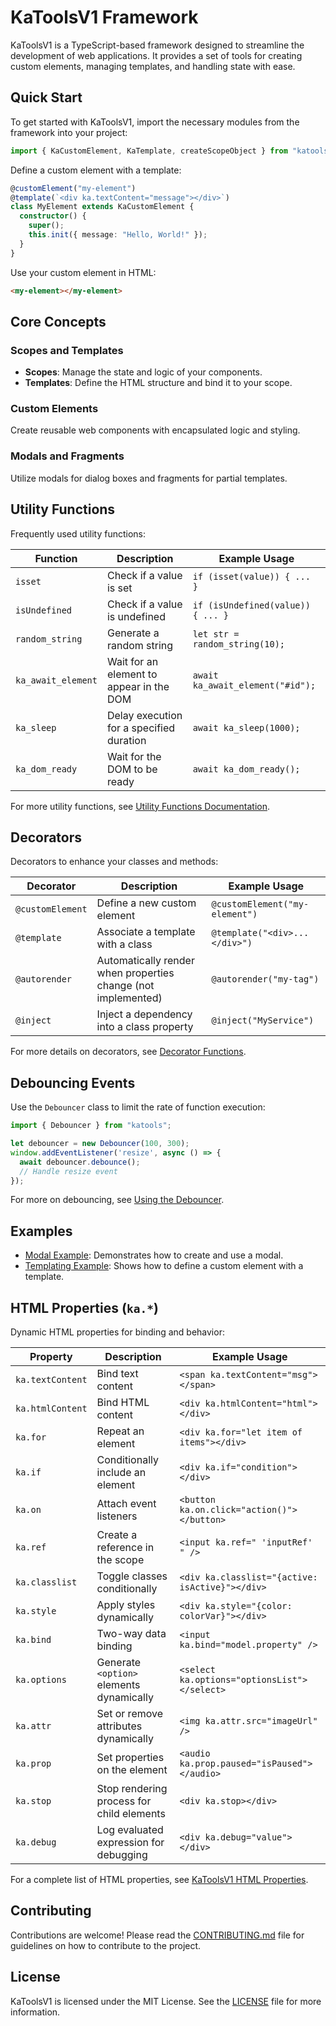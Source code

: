 # KaToolsV1 Framework

KaToolsV1 is a TypeScript-based framework designed to streamline the development of web applications. It provides a set of tools for creating custom elements, managing templates, and handling state with ease.

## Quick Start

To get started with KaToolsV1, import the necessary modules from the framework into your project:

```typescript
import { KaCustomElement, KaTemplate, createScopeObject } from "katools";
```

Define a custom element with a template:

```typescript
@customElement("my-element")
@template(`<div ka.textContent="message"></div>`)
class MyElement extends KaCustomElement {
  constructor() {
    super();
    this.init({ message: "Hello, World!" });
  }
}
```

Use your custom element in HTML:

```html
<my-element></my-element>
```

## Core Concepts

### Scopes and Templates

- **Scopes**: Manage the state and logic of your components.
- **Templates**: Define the HTML structure and bind it to your scope.

### Custom Elements

Create reusable web components with encapsulated logic and styling.

### Modals and Fragments

Utilize modals for dialog boxes and fragments for partial templates.

## Utility Functions

Frequently used utility functions:

| Function          | Description                               | Example Usage                     |
|-------------------|-------------------------------------------|-----------------------------------|
| `isset`           | Check if a value is set                   | `if (isset(value)) { ... }`       |
| `isUndefined`     | Check if a value is undefined             | `if (isUndefined(value)) { ... }` |
| `random_string`   | Generate a random string                  | `let str = random_string(10);`    |
| `ka_await_element`| Wait for an element to appear in the DOM  | `await ka_await_element("#id");`  |
| `ka_sleep`        | Delay execution for a specified duration  | `await ka_sleep(1000);`           |
| `ka_dom_ready`    | Wait for the DOM to be ready             | `await ka_dom_ready();`           |

For more utility functions, see [Utility Functions Documentation](/docs/list_of_utility_functions.md).

## Decorators

Decorators to enhance your classes and methods:

| Decorator        | Description                                                  | Example Usage                                                                 |
|------------------|--------------------------------------------------------------|-------------------------------------------------------------------------------|
| `@customElement` | Define a new custom element                                  | `@customElement("my-element")`                                                |
| `@template`      | Associate a template with a class                            | `@template("<div>...</div>")`                                                 |
| `@autorender`    | Automatically render when properties change (not implemented)| `@autorender("my-tag")`                                                       |
| `@inject`        | Inject a dependency into a class property                    | `@inject("MyService")`                                                        |

For more details on decorators, see [Decorator Functions](/docs/list_of_decorators.md).

## Debouncing Events

Use the `Debouncer` class to limit the rate of function execution:

```typescript
import { Debouncer } from "katools";

let debouncer = new Debouncer(100, 300);
window.addEventListener('resize', async () => {
  await debouncer.debounce();
  // Handle resize event
});
```

For more on debouncing, see [Using the Debouncer](/docs/usage_debouncer.md).

## Examples

- [Modal Example](/examples/modal.ts): Demonstrates how to create and use a modal.
- [Templating Example](/examples/templating.ts): Shows how to define a custom element with a template.

## HTML Properties (`ka.*`)

Dynamic HTML properties for binding and behavior:

| Property          | Description                               | Example Usage                     |
|-------------------|-------------------------------------------|-----------------------------------|
| `ka.textContent`  | Bind text content                         | `<span ka.textContent="msg"></span>` |
| `ka.htmlContent`  | Bind HTML content                         | `<div ka.htmlContent="html"></div>` |
| `ka.for`          | Repeat an element                         | `<div ka.for="let item of items"></div>` |
| `ka.if`           | Conditionally include an element          | `<div ka.if="condition"></div>` |
| `ka.on`           | Attach event listeners                    | `<button ka.on.click="action()"></button>` |
| `ka.ref`          | Create a reference in the scope           | `<input ka.ref=" 'inputRef' " />` |
| `ka.classlist`    | Toggle classes conditionally              | `<div ka.classlist="{active: isActive}"></div>` |
| `ka.style`        | Apply styles dynamically                  | `<div ka.style="{color: colorVar}"></div>` |
| `ka.bind`         | Two-way data binding                      | `<input ka.bind="model.property" />` |
| `ka.options`      | Generate `<option>` elements dynamically  | `<select ka.options="optionsList"></select>` |
| `ka.attr`         | Set or remove attributes dynamically      | `<img ka.attr.src="imageUrl" />` |
| `ka.prop`         | Set properties on the element             | `<audio ka.prop.paused="isPaused"></audio>` |
| `ka.stop`         | Stop rendering process for child elements | `<div ka.stop></div>` |
| `ka.debug`        | Log evaluated expression for debugging    | `<div ka.debug="value"></div>` |

For a complete list of HTML properties, see [KaToolsV1 HTML Properties](/docs/list_of_ka_template_attributes.md).

## Contributing

Contributions are welcome! Please read the [CONTRIBUTING.md](CONTRIBUTING.md) file for guidelines on how to contribute to the project.

## License

KaToolsV1 is licensed under the MIT License. See the [LICENSE](LICENSE) file for more information.